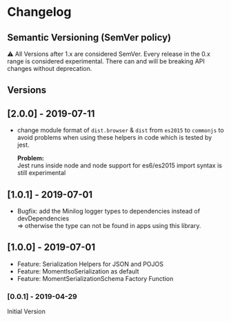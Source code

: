 # Changelog

## Semantic Versioning (SemVer policy)
   ⚠️ All Versions after 1.x are considered SemVer. 
   Every release in the 0.x range is considered experimental. 
   There can and will be breaking API changes without deprecation.

## Versions

## [2.0.0] - 2019-07-11
- change module format of `dist.browser` & `dist` from `es2015` to `commonjs`
  to avoid problems
  when using these helpers in code which is tested by jest.   
  
  **Problem:**  
  Jest runs inside node and node support for es6/es2015 import syntax is still experimental

## [1.0.1] - 2019-07-01
- Bugfix: add the Minilog logger types to dependencies instead of devDependencies  
=> otherwise the type can not be found in apps using this library.

## [1.0.0] - 2019-07-01

- Feature: Serialization Helpers for JSON and POJOS
- Feature: MomentIsoSerialization as default
- Feature: MomentSerializationSchema Factory Function

### [0.0.1] - 2019-04-29
Initial Version
